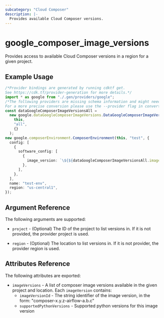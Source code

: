 ```yaml
---
subcategory: "Cloud Composer"
description: |-
  Provides available Cloud Composer versions.
---
```


# google\_composer\_image\_versions

Provides access to available Cloud Composer versions in a region for a given project.

## Example Usage

```typescript
/*Provider bindings are generated by running cdktf get.
See https://cdk.tf/provider-generation for more details.*/
import * as google from "./.gen/providers/google";
/*The following providers are missing schema information and might need manual adjustments to synthesize correctly: google.
For a more precise conversion please use the --provider flag in convert.*/
const dataGoogleComposerImageVersionsAll =
  new google.dataGoogleComposerImageVersions.DataGoogleComposerImageVersions(
    this,
    "all",
    {}
  );
new google.composerEnvironment.ComposerEnvironment(this, "test", {
  config: [
    {
      software_config: [
        {
          image_version: `\${${dataGoogleComposerImageVersionsAll.imageVersions.fqn}[0].image_version_id}`,
        },
      ],
    },
  ],
  name: "test-env",
  region: "us-central1",
});

```

## Argument Reference

The following arguments are supported:

*   `project` - (Optional) The ID of the project to list versions in.
    If it is not provided, the provider project is used.

*   `region` - (Optional) The location to list versions in.
    If it is not provider, the provider region is used.

## Attributes Reference

The following attributes are exported:

* `imageVersions` - A list of composer image versions available in the given project and location. Each `imageVersion` contains:
  * `imageVersionId` - The string identifier of the image version, in the form: "composer-x.y.z-airflow-a.b.c"
  * `supportedPythonVersions` - Supported python versions for this image version
